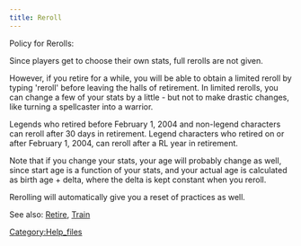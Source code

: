 ```yaml
---
title: Reroll
---
```


Policy for Rerolls:

Since players get to choose their own stats, full rerolls are not given.

However, if you retire for a while, you will be able to obtain a limited
reroll by typing 'reroll' before leaving the halls of retirement. In
limited rerolls, you can change a few of your stats by a little - but
not to make drastic changes, like turning a spellcaster into a warrior.

Legends who retired before February 1, 2004 and non-legend characters
can reroll after 30 days in retirement. Legend characters who retired on
or after February 1, 2004, can reroll after a RL year in retirement.

Note that if you change your stats, your age will probably change as
well, since start age is a function of your stats, and your actual age
is calculated as birth age + delta, where the delta is kept constant
when you reroll.

Rerolling will automatically give you a reset of practices as well.

See also: [Retire](Retire "wikilink"), [Train](Train "wikilink")

[Category:Help_files](Category:Help_files "wikilink")